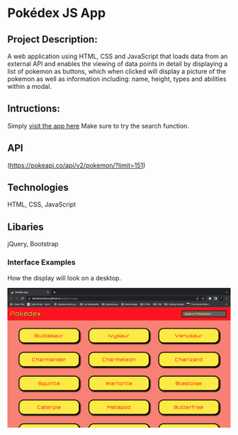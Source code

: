 # Pokédex JS App 

##  Project Description: 

A web application using HTML, CSS and JavaScript that loads data from an external API and enables the viewing of data points in detail by displaying a list of pokemon as buttons, which when clicked will display a picture of the pokemon as well as information including: name, height, types and abilities within a modal.

## Intructions: 

Simply [visit the app here](https://davidrmcintyre.github.io/simple-js-app/)
Make sure to try the search function.

## API

(https://pokeapi.co/api/v2/pokemon/?limit=151)

## Technologies

HTML, CSS, JavaScript

## Libaries

jQuery, Bootstrap

### Interface Examples

How the display will look on a desktop.

![Desktop Interface](/Desktop-interface.png)




